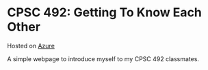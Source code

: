 # CPSC 492: Getting To Know Each Other  
Hosted on [Azure](https://lemon-stone-0f92af610.3.azurestaticapps.net/)
  
A simple webpage to introduce myself to my CPSC 492 classmates.